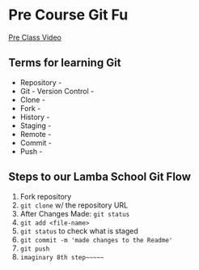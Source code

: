 # Pre Course Git Fu
[Pre Class Video](https://youtu.be/ZihgMcrHOF4)
## Terms for learning Git
 * Repository -
 * Git - Version Control -
 * Clone -
 * Fork -
 * History -
 * Staging -
 * Remote -
 * Commit -
 * Push -

## Steps to our Lamba School Git Flow
1. Fork repository
2. `git clone` w/ the repository URL
3. After Changes Made: `git status`
4. `git add <file-name>`
5. `git status` to check what is staged
6. `git commit -m 'made changes to the Readme'`
7. `git push`
8. `imaginary 8th step~~~~~`